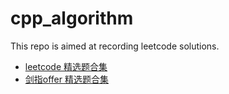 # cpp_algorithm
This repo is aimed at recording leetcode solutions.  
- [leetcode 精选题合集](./leetcode_content.md)
- [剑指offer 精选题合集](./c16_two_points/L11-m.cpp)
